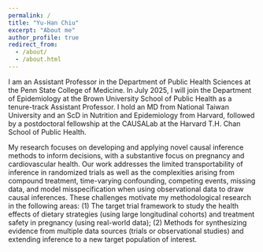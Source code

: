 ```yaml
---
permalink: /
title: "Yu-Han Chiu"
excerpt: "About me"
author_profile: true
redirect_from: 
  - /about/
  - /about.html
---
```


I am an Assistant Professor in the Department of Public Health Sciences at the Penn State College of Medicine. In July 2025, I will join the Department of Epidemiology at the Brown University School of Public Health as a tenure-track Assistant Professor. I hold an MD from National Taiwan University and an ScD in Nutrition and Epidemiology from Harvard, followed by a postdoctoral fellowship at the CAUSALab at the Harvard T.H. Chan School of Public Health.

My research focuses on developing and applying novel causal inference methods to inform decisions, with a substantive focus on pregnancy and cardiovascular health. Our work addresses the limited transportability of inference in randomized trials as well as the complexities arising from compound treatment, time-varying confounding, competing events, missing data, and model misspecification when using observational data to draw causal inferences. These challenges motivate my methodological research in the following areas: (1) The target trial framework to study the health effects of dietary strategies (using large longitudinal cohorts) and treatment safety in pregnancy (using real-world data); (2) Methods for synthesizing evidence from multiple data sources (trials or observational studies) and extending inference to a new target population of interest.



